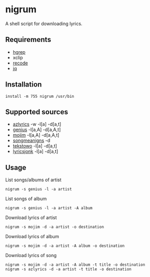 # nigrum
A shell script for downloading lyrics.

## Requirements

 - [hgrep](https://github.com/TUVIMEN/hgrep)
 - xclip
 - [recode](https://github.com/rrthomas/recode)
 - [jq](https://github.com/stedolan/jq)

## Installation
    install -m 755 nigrum /usr/bin

## Supported sources

 - [azlyrics](https://www.azlyrics.com) -w -l[a] -d[a,t]
 - [genius](https://genius.com) -l[a,A] -d[a,A,t]
 - [mojim](https://mojim.com) -l[a,A] -d[a,A,t]
 - [songmeanigns](https://api.songmeanings.com) -d
 - [tekstowo](https://www.tekstowo.pl) -l[a] -d[a,t]
 - [lyricsjonk](https://lyricsjonk.com) -l[a] -d[a,t]

## Usage

List songs/albums of artist

    nigrum -s genius -l -a artist

List songs of album

    nigrum -s genius -l -a artist -A album

Download lyrics of artist

    nigrum -s mojim -d -a artist -o destination

Download lyrics of album

    nigrum -s mojim -d -a artist -A album -o destination

Download lyrics of song

    nigrum -s mojim -d -a artist -A album -t title -o destination
    nigrum -s azlyrics -d -a artist -t title -o destination
